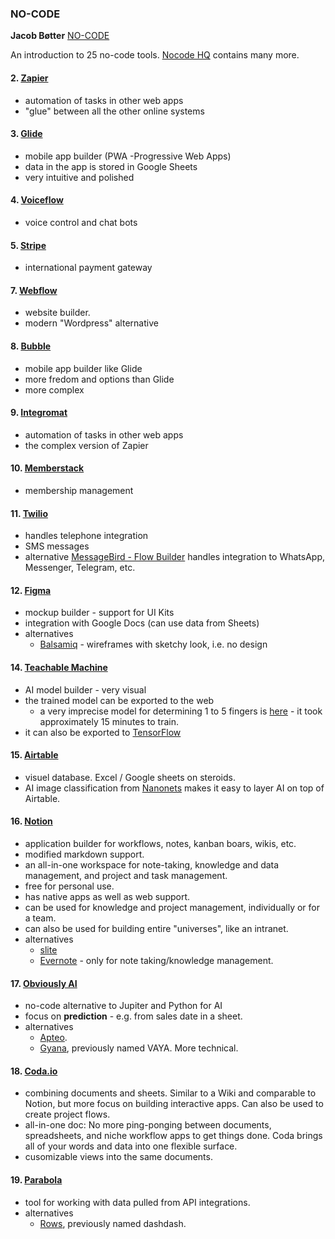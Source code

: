 ### NO-CODE

**Jacob Bøtter** [NO-CODE](https://nocodehandbook.com/)

An introduction to 25 no-code tools. [Nocode HQ](https://nocodehq.com/tools) contains many more.

#### 2. [Zapier](https://zapier.com/)

* automation of tasks in other web apps
* "glue" between all the other online systems

#### 3. [Glide](https://www.glideapps.com/)

* mobile app builder (PWA  -Progressive Web Apps)
* data in the app is stored in Google Sheets
* very intuitive and polished

#### 4. [Voiceflow](https://www.voiceflow.com/)

* voice control and chat bots

#### 5. [Stripe](https://stripe.com)

* international payment gateway

#### 7. [Webflow](https://webflow.com/)

* website builder.
* modern "Wordpress" alternative

#### 8. [Bubble](https://bubble.io/)

* mobile app builder like Glide
* more fredom and options than Glide
* more complex

#### 9. [Integromat](https://www.integromat.com/)

* automation of tasks in other web apps
* the complex version of Zapier

#### 10. [Memberstack](https://www.memberstack.com/)

* membership management

#### 11. [Twilio](https://www.twilio.com/)

* handles telephone integration
* SMS messages
* alternative [MessageBird - Flow Builder](https://www.messagebird.com/en/flow-builder/) handles integration to WhatsApp, Messenger, Telegram, etc.

#### 12. [Figma](https://www.figma.com/)

* mockup builder - support for UI Kits
* integration with Google Docs (can use data from Sheets)
* alternatives
  * [Balsamiq](https://balsamiq.com/wireframes/) - wireframes with sketchy look, i.e. no design

#### 14. [Teachable Machine](https://teachablemachine.withgoogle.com/)

* AI model builder - very visual
* the trained model can be exported to the web
  * a very imprecise model for determining 1 to 5 fingers is [here](https://teachablemachine.withgoogle.com/models/fGcrCiVNq/) - it took approximately 15 minutes to train.
* it can also be exported to [TensorFlow](https://www.tensorflow.org/)

#### 15. [Airtable](https://airtable.com/)

* visuel database. Excel / Google sheets on steroids.
* AI image classification from [Nanonets](https://nanonets.com/airtable/) makes it easy to layer AI on top of Airtable.

#### 16. [Notion](https://www.notion.so/)

* application builder for workflows, notes, kanban boars, wikis, etc.
* modified markdown support.
* an all-in-one workspace for note-taking, knowledge and data management, and project and task management.
* free for personal use.
* has native apps as well as web support.
* can be used for knowledge and project management, individually or for a team.
* can also be used for building entire "universes", like an intranet.
* alternatives
  * [slite](https://slite.com/)
  * [Evernote](https://evernote.com/) - only for note taking/knowledge management.

#### 17. [Obviously AI](https://www.obviously.ai/)

* no-code alternative to Jupiter and Python for AI
* focus on **prediction** - e.g. from sales date in a sheet.
* alternatives
  * [Apteo](https://www.apteo.co/).
  * [Gyana](https://www.gyana.com/), previously named VAYA. More technical.

#### 18. [Coda.io](https://coda.io)

* combining documents and sheets. Similar to a Wiki and comparable to Notion, but more focus on building interactive apps. Can also be used to create project flows.
* all-in-one doc: No more ping-ponging between documents, spreadsheets, and niche workflow apps to get things done. Coda brings all of your words and data into one flexible surface.
* cusomizable views into the same documents.

#### 19. [Parabola](https://parabola.io/)

* tool for working with data pulled from API integrations.
* alternatives
  * [Rows](https://rows.com/), previously named dashdash.
